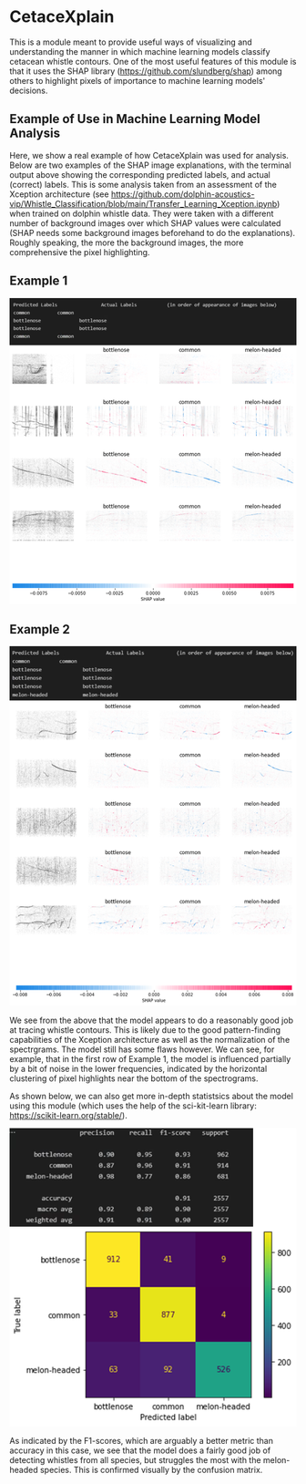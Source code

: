 # CetaceXplain
This is a module meant to provide useful ways of visualizing and understanding the  manner in which machine learning models classify cetacean whistle contours. One of the most useful features of this module is that it uses the SHAP library (https://github.com/slundberg/shap) among others to
 highlight pixels of importance to machine learning models' decisions.
 
## Example of Use in Machine Learning Model Analysis
Here, we show a real example of how CetaceXplain was used for analysis. Below are two examples of the SHAP image explanations, with the terminal output above showing the corresponding predicted labels, and actual (correct) labels. This is some analysis taken from an assessment of the Xception architecture (see https://github.com/dolphin-acoustics-vip/Whistle_Classification/blob/main/Transfer_Learning_Xception.ipynb) when trained on dolphin whistle data. They were taken with a different number of background images over which SHAP values were calculated (SHAP needs some background images beforehand to do the explanations). Roughly speaking, the more the background images, the more comprehensive the pixel highlighting.

## Example 1
<img src = "images/Sample_Image_Explanation1.png" width = "700">

## Example 2
<img src = "images/Sample_Image_Explanation2.png" width = "700">

We see from the above that the model appears to do a reasonably good job at tracing whistle contours. This is likely due to the good pattern-finding capabilities of the Xception architecture as well as the normalization of the spectrgrams. The model still has some flaws however. We can see, for example, that in the first row of Example 1,  the model is influenced partially by a bit of noise in the lower frequencies, indicated by the horizontal clustering of pixel highlights near the bottom of the spectrograms.

As shown below, we can also get more in-depth statistsics about the model using this module (which uses the help of the sci-kit-learn library: https://scikit-learn.org/stable/).

<img src = "images/Sample_Image_Explanation3.png" width = "600">

As indicated by the F1-scores, which are arguably a better metric than accuracy in this case, we see that the model does a fairly good job of detecting whistles from all species, but struggles the most with the melon-headed species. This is confirmed visually by the confusion matrix.
